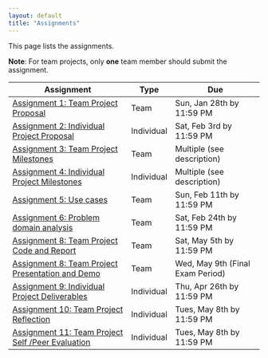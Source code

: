 ```yaml
---
layout: default
title: "Assignments"
---
```


This page lists the assignments.

**Note**: For team projects, only **one** team member should submit the assignment.

Assignment | Type | Due
---------- | ---- | ---
[Assignment 1: Team Project Proposal](assign01.html) | Team | Sun, Jan 28th by 11:59 PM
[Assignment 2: Individual Project Proposal](assign02.html) | Individual | Sat, Feb 3rd by 11:59 PM
[Assignment 3: Team Project Milestones](assign03.html) | Team | Multiple (see description)
[Assignment 4: Individual Project Milestones](assign04.html) | Individual | Multiple (see description)
[Assignment 5: Use cases](assign05.html) | Team | Sun, Feb 11th by 11:59 PM
[Assignment 6: Problem domain analysis](assign06.html) | Team | Sat, Feb 24th by 11:59 PM
[Assignment 8: Team Project Code and Report](assign08.html) | Team | Sat, May 5th by 11:59 PM
[Assignment 8: Team Project Presentation and Demo](assign08.html) | Team | Wed, May 9th (Final Exam Period)
[Assignment 9: Individual Project Deliverables](assign09.html) | Individual | Thu, Apr 26th by 11:59 PM
[Assignment 10: Team Project Reflection](assign10.html) | Individual | Tues, May 8th by 11:59 PM
[Assignment 11: Team Project Self /Peer Evaluation](assign11.html) | Individual | Tues, May 8th by 11:59 PM
